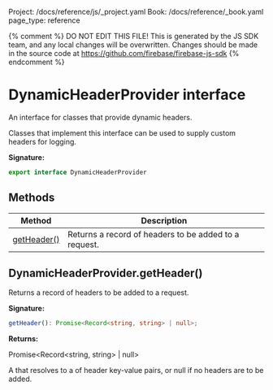 Project: /docs/reference/js/_project.yaml
Book: /docs/reference/_book.yaml
page_type: reference

{% comment %}
DO NOT EDIT THIS FILE!
This is generated by the JS SDK team, and any local changes will be
overwritten. Changes should be made in the source code at
https://github.com/firebase/firebase-js-sdk
{% endcomment %}

# DynamicHeaderProvider interface
An interface for classes that provide dynamic headers.

Classes that implement this interface can be used to supply custom headers for logging.

<b>Signature:</b>

```typescript
export interface DynamicHeaderProvider 
```

## Methods

|  Method | Description |
|  --- | --- |
|  [getHeader()](./telemetry_react.dynamicheaderprovider.md#dynamicheaderprovidergetheader) | Returns a record of headers to be added to a request. |

## DynamicHeaderProvider.getHeader()

Returns a record of headers to be added to a request.

<b>Signature:</b>

```typescript
getHeader(): Promise<Record<string, string> | null>;
```
<b>Returns:</b>

Promise&lt;Record&lt;string, string&gt; \| null&gt;

A  that resolves to a  of header key-value pairs, or null if no headers are to be added.

